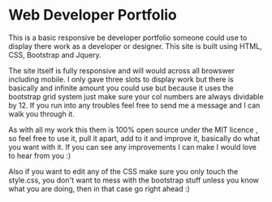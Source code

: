 # Web Developer Portfolio

This is a basic responsive be developer portfolio someone could use to display there work as a developer or designer. This site is built using HTML, CSS, Bootstrap and Jquery.

The site itself is fully responsive and will would across all browswer including mobile. I only gave three slots to display work but there is basically and infinite amount you could use but because it uses the bootstrap grid system just make sure your col numbers are always dividable by 12. If you run into any troubles feel free to send me a message and I can walk you through it.

As with all my work this them is 100% open source under the MIT licence , so feel free to use it, pull it apart, add to it and improve it, basically do what you want with it. If you can see any improvements I can make I would love to hear from you :)

Also if you want to edit any of the CSS make sure you only touch the style.css, you don't want to mess with the bootstrap stuff unless you know what you are doing, then in that case go right ahead :)